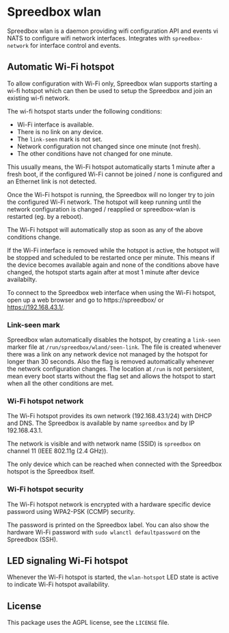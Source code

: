 Spreedbox wlan
==============

Spreedbox wlan is a daemon providing wifi configuration API and events vi NATS to configure wifi network interfaces. Integrates with `spreedbox-network` for interface control and events.

## Automatic Wi-Fi hotspot

To allow configuration with Wi-Fi only, Spreedbox wlan supports starting a wi-fi
hotspot which can then be used to setup the Spreedbox and join an existing wi-fi
network.

The wi-fi hotspot starts under the following conditions:

 - Wi-Fi interface is available.
 - There is no link on any device.
 - The `link-seen` mark is not set.
 - Network configuration not changed since one minute (not fresh).
 - The other conditions have not changed for one minute.

This usually means, the Wi-Fi hotspot automatically starts 1 minute after a
fresh boot, if the configured Wi-Fi cannot be joined / none is configured and an
Ethernet link is not detected.

Once the Wi-Fi hotspot is running, the Spreedbox will no longer try to join the
configured Wi-Fi network. The hotspot will keep running until the network
configuration is changed / reapplied or spreedbox-wlan is restarted (eg. by a
reboot).

The Wi-Fi hotspot will automatically stop as soon as any of the above conditions
change.

If the Wi-Fi interface is removed while the hotspot is active, the hotspot will
be stopped and scheduled to be restarted once per minute. This means if the
device becomes available again and none of the conditions above have changed,
the hotspot starts again after at most 1 minute after device availabilty.

To connect to the Spreedbox web interface when using the Wi-Fi hotspot, open up
a web browser and go to https://spreedbox/ or https://192.168.43.1/.

### Link-seen mark

Spreedbox wlan automatically disables the hotspot, by creating a `link-seen`
marker file at `/run/spreedbox/wland/seen-link`. The file is created whenever
there was a link on any network device not managed by the hotspot for longer
than 30 seconds. Also the flag is removed automatically whenever the network
configuration changes. The location at `/run` is not persistent, mean every boot
starts without the flag set and allows the hotspot to start when all the other
conditions are met.

### Wi-Fi hotspot network

The Wi-Fi hotspot provides its own network (192.168.43.1/24) with DHCP and DNS.
The Spreedbox is available by name `spreedbox` and by IP 192.168.43.1.

The network is visible and with network name (SSID) is `spreedbox` on channel 11
(IEEE 802.11g (2.4 GHz)).

The only device which can be reached when connected with the Spreedbox hotspot
is the Spreedbox itself.

### Wi-Fi hotspot security

The Wi-Fi hotspot network is encrypted with a hardware specific device password
using WPA2-PSK (CCMP) security.

The password is printed on the Spreedbox label. You can also show the hardware
Wi-Fi password with `sudo wlanctl defaultpassword` on the Spreedbox (SSH).

## LED signaling Wi-Fi hotspot

Whenever the Wi-Fi hotspot is started, the `wlan-hotspot` LED state is active to
indicate Wi-Fi hotspot availability.

## License

This package uses the AGPL license, see the `LICENSE` file.

